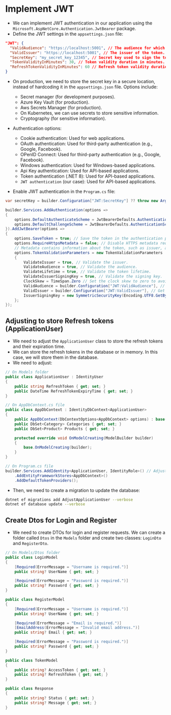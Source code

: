# Implement JWT

- We can implement JWT authentication in our application using the `Microsoft.AspNetCore.Authentication.JwtBearer` package.
- Define the JWT settings in the `appsettings.json` file:

```json
"JWT": {
  "ValidAudience": "https://localhost:5001", // The audience for which the token is intended. This should match the client URL.
  "ValidIssuer": "https://localhost:5001", // The issuer of the token. This should match the server URL.
  "SecretKey": "my_secret_key_12345", // Secret key used to sign the token. Must have an adequate length for security.
  "TokenValidityInMinutes": 30, // Token validity duration in minutes.
  "RefreshTokenValidityInMinutes": 60 // Refresh token validity duration in minutes.
}
```

- On production, we need to store the secret key in a secure location, instead of hardcoding it in the `appsettings.json` file. Options include:

  - Secret manager (for development purposes).
  - Azure Key Vault (for production).
  - Aws Secrets Manager (for production).
  - On Kubernetes, we can use secrets to store sensitive information.
  - Cryptography (for sensitive information).

- Authentication options:

  - Cookie authentication: Used for web applications.
  - OAuth authentication: Used for third-party authentication (e.g., Google, Facebook).
  - OPenID Connect: Used for third-party authentication (e.g., Google, Facebook).
  - Windows authentication: Used for Windows-based applications.
  - Api Key authentication: Used for API-based applications.
  - Token authentication (.NET 8): Used for API-based applications.
  - `JWT authentication` (our case): Used for API-based applications.

- Enable JWT authentication in the `Program.cs` file:

```csharp
var secretKey = builder.Configuration["JWT:SecretKey"] ?? throw new ArgumentException("Invalid SecretKey!"); // Get the secret key from the configuration. If not found, throw an exception.

builder.Services.AddAuthentication(options =>
{
    options.DefaultAuthenticateScheme = JwtBearerDefaults.AuthenticationScheme; // Set the default authentication scheme to JWT Bearer.
    options.DefaultChallengeScheme = JwtBearerDefaults.AuthenticationScheme; // Set the default challenge scheme to JWT Bearer.
}).AddJwtBearer(options =>
{
    options.SaveToken = true; // Save the token in the authentication properties.
    options.RequireHttpsMetadata = false; // Disable HTTPS metadata requirement (for development purposes). On production, set this to true.
    // Metadata contains information about the token, such as issuer, audience, and signing key.
    options.TokenValidationParameters = new TokenValidationParameters
    {
        ValidateIssuer = true, // Validate the issuer.
        ValidateAudience = true, // Validate the audience.
        ValidateLifetime = true, // Validate the token lifetime.
        ValidateIssuerSigningKey = true, // Validate the signing key.
        ClockSkew = TimeSpan.Zero // Set the clock skew to zero to avoid token expiration issues. It means that the token will expire immediately after the expiration time.
        ValidAudience = builder.Configuration["JWT:ValidAudience"], // Get the valid audience from the configuration.
        ValidIssuer = builder.Configuration["JWT:ValidIssuer"], // Get the valid issuer from the configuration.
        IssuerSigningKey = new SymmetricSecurityKey(Encoding.UTF8.GetBytes(secretKey)) // Create a symmetric security key using the secret key.
    };
});
```

## Adjusting to store Refresh tokens (ApplicationUser)

- We need to adjust the `ApplicationUser` class to store the refresh tokens and their expiration time.
- We can store the refresh tokens in the database or in memory. In this case, we will store them in the database.
- We need to adjust:

```csharp
// On Models folder
public class ApplicationUser : IdentityUser
{
    public string RefreshToken { get; set; }
    public DateTime RefreshTokenExpiryTime { get; set; }
}

// On AppDbContext.cs file
public class AppDbContext : IdentityDbContext<ApplicationUser>
{
    public AppDbContext(DbContextOptions<AppDbContext> options) : base(options) { }
    public DbSet<Category> Categories { get; set; }
    public DbSet<Product> Products { get; set; }

    protected override void OnModelCreating(ModelBuilder builder)
    {
        base.OnModelCreating(builder);
    }
}

// On Program.cs file
builder.Services.AddIdentity<ApplicationUser, IdentityRole>() // Adjust to use ApplicationUser instead of AppUser.
    .AddEntityFrameworkStores<AppDbContext>()
    .AddDefaultTokenProviders();
```

- Then, we need to create a migration to update the database:

```bash
dotnet ef migrations add AdjustApplicationUser --verbose
dotnet ef database update --verbose
```

## Create Dtos for Login and Register

- We need to create DTOs for login and register requests. We can create a folder called `Dtos` in the `Models` folder and create two classes: `LoginDto` and `RegisterDto`.

```csharp
// On Models/Dtos folder
public class LoginModel
{
    [Required(ErrorMessage = "Username is required.")]
    public string? UserName { get; set; }

    [Required(ErrorMessage = "Password is required.")]
    public string? Password { get; set; }
}

public class RegisterModel
{
    [Required(ErrorMessage = "Username is required.")]
    public string? UserName { get; set; }

    [Required(ErrorMessage = "Email is required.")]
    [EmailAddress(ErrorMessage = "Invalid email address.")]
    public string? Email { get; set; }

    [Required(ErrorMessage = "Password is required.")]
    public string? Password { get; set; }
}

public class TokenModel
{
    public string? AccessToken { get; set; }
    public string? RefreshToken { get; set; }
}

public class Response
{
    public string? Status { get; set; }
    public string? Message { get; set; }
}
```
